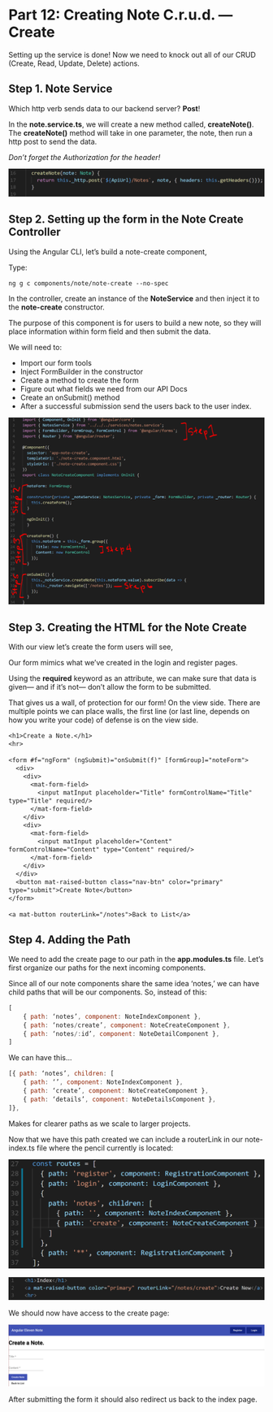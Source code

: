 # Part 12: Creating Note C.r.u.d. — Create

Setting up the service is done! Now we need to knock out all of our CRUD \(Create, Read, Update, Delete\) actions.

## Step 1. Note Service

Which http verb sends data to our backend server? **Post**!

In the **note.service.ts**, we will create a new method called, **createNote\(\)**. The **createNote\(\)** method will take in one parameter, the note, then run a http post to send the data.

_Don’t forget the Authorization for the header!_

![Logo Title Text 1](.gitbook/assets/00%20%287%29.PNG)

## Step 2. Setting up the form in the Note Create Controller

Using the Angular CLI, let’s build a note-create component,

Type:

```text
ng g c components/note/note-create --no-spec
```

In the controller, create an instance of the **NoteService** and then inject it to the **note-create** constructor.

The purpose of this component is for users to build a new note, so they will place information within form field and then submit the data.

We will need to:

* Import our form tools
* Inject FormBuilder in the constructor
* Create a method to create the form
* Figure out what fields we need from our API Docs  
* Create an onSubmit\(\) method 
* After a successful submission send the users back to the user index. 

![Logo Title Text 1](.gitbook/assets/01%20%284%29.PNG)

## Step 3. Creating the HTML for the Note Create

With our view let’s create the form users will see,

Our form mimics what we’ve created in the login and register pages.

Using the **required** keyword as an attribute, we can make sure that data is given— and if it’s not— don’t allow the form to be submitted.

That gives us a wall, of protection for our form! On the view side. There are multiple points we can place walls, the first line \(or last line, depends on how you write your code\) of defense is on the view side.

```markup
<h1>Create a Note.</h1>
<hr>

<form #f="ngForm" (ngSubmit)="onSubmit(f)" [formGroup]="noteForm">
  <div>
    <div>
      <mat-form-field>
        <input matInput placeholder="Title" formControlName="Title" type="Title" required/>
      </mat-form-field>
    </div>
    <div>
      <mat-form-field>
        <input matInput placeholder="Content" formControlName="Content" type="Content" required/>
      </mat-form-field>
    </div>
  </div>
  <button mat-raised-button class="nav-btn" color="primary" type="submit">Create Note</button>
</form>

<a mat-button routerLink="/notes">Back to List</a>
```

## Step 4. Adding the Path

We need to add the create page to our path in the **app.modules.ts** file. Let’s first organize our paths for the next incoming components.

Since all of our note components share the same idea ‘notes,’ we can have child paths that will be our components. So, instead of this:

```javascript
[
    { path: ‘notes’, component: NoteIndexComponent },
    { path: ‘notes/create’, component: NoteCreateComponent },
    { path: ‘notes/:id’, component: NoteDetailComponent },
]
```

We can have this...

```javascript
[{ path: ‘notes’, children: [
    { path: ‘’, component: NoteIndexComponent },
    { path: ‘create’, component: NoteCreateComponent },
    { path: ‘details’, component: NoteDetailsComponent },
]},
```

Makes for clearer paths as we scale to larger projects.

Now that we have this path created we can include a routerLink in our note-index.ts file where the pencil currently is located:

![Logo Title Text 1](.gitbook/assets/02%20%281%29.PNG)

![Logo Title Text 1](.gitbook/assets/03%20%283%29.PNG)

We should now have access to the create page:

![Logo Title Text 1](.gitbook/assets/04%20%289%29.PNG)

After submitting the form it should also redirect us back to the index page.

